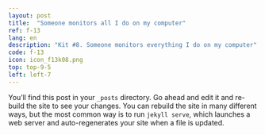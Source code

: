 ```yaml
---
layout: post
title:  "Someone monitors all I do on my computer"
ref: f-13
lang: en
description: "Kit #8. Someone monitors everything I do on my computer"
code: f-13
icon: icon_f13k08.png
top: top-9-5
left: left-7
---
```

You’ll find this post in your `_posts` directory. Go ahead and edit it and re-build the site to see your changes. You can rebuild the site in many different ways, but the most common way is to run `jekyll serve`, which launches a web server and auto-regenerates your site when a file is updated.